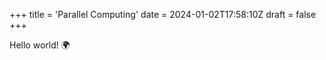 +++
title = 'Parallel Computing'
date = 2024-01-02T17:58:10Z
draft = false
+++

Hello world! :earth_africa:

